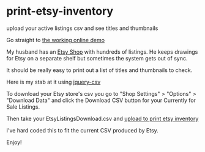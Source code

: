 # print-etsy-inventory
upload your active listings csv and see titles and thumbnails

Go straight to [the working online demo](http://veromary.github.io/print-etsy-inventory)

My husband has an [Etsy Shop](http://avalonprand.etsy.com) with hundreds of listings.  He keeps drawings for Etsy on a separate shelf but sometimes the system gets out of sync.

It should be really easy to print out a list of titles and thumbnails to check.

Here is my stab at it using [jquery-csv](https://github.com/evanplaice/jquery-csv)

To download your Etsy store's csv you go to "Shop Settings" > "Options" > "Download Data" and click the Download CSV button for your Currently for Sale Listings.

Then take your EtsyListingsDownload.csv and [upload to print etsy inventory](http://veromary.github.io/print-etsy-inventory)

I've hard coded this to fit the current CSV produced by Etsy.

Enjoy!


